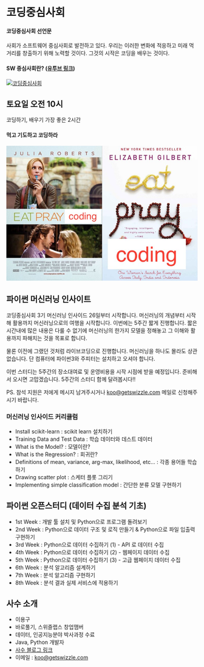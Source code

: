# 코딩중심사회

#### 코딩중심사회 선언문

사회가 소프트웨어 중심사회로 발전하고 있다.
우리는 이러한 변화에 적응하고 미래 먹거리를 창출하기 위해 노력할 것이다.
그것의 시작은 코딩을 배우는 것이다.


#### SW 중심사회란? ([유투브 링크](https://www.youtube.com/watch?v=IxnTqkSmH9k))

[![코딩중심사회](https://img.youtube.com/vi/IxnTqkSmH9k/maxresdefault.jpg)](https://www.youtube.com/watch?v=IxnTqkSmH9k "SW 중심사회")

## 토요일 오전 10시

코딩하기, 배우기 가장 좋은 2시간

#### 먹고 기도하고 코딩하라
![먹고기도하고코딩하라](eatpraycoding.jpg)


## 파이썬 머신러닝 인사이트

코딩중심사회 3기 머신러닝 인사이드 26일부터 시작합니다. 머신러닝의 개념부터 시작해 활용까지 머신러닝으로의 여행을 시작합니다. 이번에는 5주간 짧게 진행합니다. 짧은 시간내에 많은 내용은 다룰 수 없기에 머신러닝의 한가지 모델을 정해놓고 그 이해와 활용까지 파해치는 것을 목표로 합니다.

물론 이전에 그랬던 것처럼 라이브코딩으로 진행합니다. 머신러닝을 하나도 몰라도 상관없습니다. 단 컴퓨터에 파이썬3와 주피터는 설치하고 오셔야 합니다.

이번 스터디는 5주간의 장소대여료 및 운영비용을 시작 시점에 받을 예정입니다. 준비해서 오시면 고맙겠습니다.
5주간의 스터디 함께 달려봅시다!!

PS. 참석 지원은 저에게 메시지 남겨주시거나 koo@getswizzle.com 메일로 신청해주시기 바랍니다.

### 머신러닝 인사이드 커리큘럼

- Install scikit-learn : scikit learn 설치하기
- Training Data and Test Data : 학습 데이터와 데스트 데이터
- What is the Model? : 모델이란?
- What is the Regression? : 회귀란?
- Definitions of mean, variance, arg-max, likelihood, etc... : 각종 용어들 학습하기
- Drawing scatter plot : 스케터 플롯 그리기
- Implementing simple classification model : 간단한 분류 모델 구현하기

## 파이썬 오픈스터디 (데이터 수집 분석 기초)
- 1st Week : 개발 툴 설치 및 Python으로 프로그램 돌려보기
- 2nd Week : Python으로 데이터 구조 및 로직 만들기 & Python으로 파일 입출력 구현하기
- 3rd Week : Python으로 데이터 수집하기 (1) - API 로 데이터 수집
- 4th Week : Python으로 데이터 수집하기 (2) - 웹페이지 데이터 수집
- 5th Week : Python으로 데이터 수집하기 (3) - 고급 웹페이지 데이터 수집
- 6th Week : 분석 알고리즘 설계하기
- 7th Week : 분석 알고리즘 구현하기
- 8th Week : 분석 결과 실제 서비스에 적용하기


## 사수 소개
- 이용구
- 바로풀기, 스위즐랩스 창업맴버
- 데이터, 인공지능분야 박사과정 수료 
- Java, Python 개발자
- [사수 블로그 링크](https://kuleeblog.wordpress.com)
- 이메일 : koo@getswizzle.com
